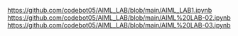 https://github.com/codebot05/AIML_LAB/blob/main/AIML_LAB1.ipynb
https://github.com/codebot05/AIML_LAB/blob/main/AIML%20LAB-02.ipynb
https://github.com/codebot05/AIML_LAB/blob/main/AIML%20LAB-03.ipynb
